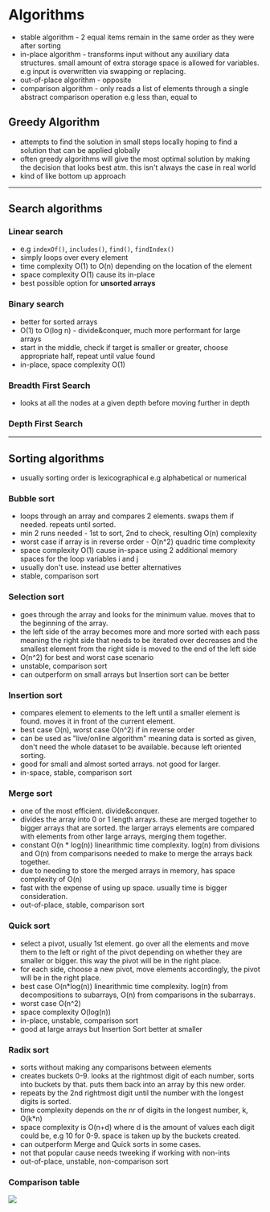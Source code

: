 # Algorithms

* stable algorithm - 2 equal items remain in the same order as they were after sorting
* in-place algorithm - transforms input without any auxiliary data structures. small amount of extra storage space is allowed for variables. e.g input is overwritten via swapping or replacing.
* out-of-place algorithm - opposite
* comparison algorithm - only reads a list of elements through a single abstract comparison operation e.g less than, equal to


## Greedy Algorithm

*  attempts to find the solution in small steps locally hoping to find a solution that can be applied globally
*  often greedy algorithms will give the most optimal solution by making the decision that looks best atm. this isn't always the case in real world
*  kind of like bottom up approach


----


## Search algorithms

### Linear search

* e.g `indexOf()`, `includes()`, `find()`, `findIndex()`
* simply loops over every element
* time complexity O(1) to O(n) depending on the location of the element
* space complexity O(1) cause its in-place
* best possible option for **unsorted arrays**


### Binary search

* better for sorted arrays
* O(1) to O(log n) - divide&conquer, much more performant for large arrays
* start in the middle, check if target is smaller or greater, choose appropriate half, repeat until value found
* in-place, space complexity O(1)


### Breadth First Search

* looks at all the nodes at a given depth before moving further in depth


### Depth First Search


----

## Sorting algorithms

* usually sorting order is lexicographical e.g alphabetical or numerical

### Bubble sort

* loops through an array and compares 2 elements. swaps them if needed. repeats until sorted.
* min 2 runs needed - 1st to sort, 2nd to check, resulting O(n) complexity
* worst case if array is in reverse order - O(n^2) quadric time complexity
* space complexity O(1) cause in-space using 2 additional memory spaces for the loop variables i and j
* usually don't use. instead use better alternatives
* stable, comparison sort

### Selection sort

* goes through the array and looks for the minimum value. moves that to the beginning of the array.
* the left side of the array becomes more and more sorted with each pass meaning the right side that needs to be iterated over decreases and the smallest element from the right side is moved to the end of the left side
* O(n^2) for best and worst case scenario
* unstable, comparison sort
* can outperform on small arrays but Insertion sort can be better

### Insertion sort

* compares element to elements to the left until a smaller element is found. moves it in front of the current element.
* best case O(n), worst case O(n^2) if in reverse order
* can be used as "live/online algorithm" meaning data is sorted as given, don't need the whole dataset to be available. because left oriented sorting.
* good for small and almost sorted arrays. not good for larger.
* in-space, stable, comparison sort


### Merge sort

* one of the most efficient. divide&conquer.
* divides the array into 0 or 1 length arrays. these are merged together to bigger arrays that are sorted. the larger arrays elements are compared with elements from other large arrays, merging them together.
* constant O(n * log(n)) linearithmic time complexity. log(n) from divisions and O(n) from comparisons needed to make to merge the arrays back together.
* due to needing to store the merged arrays in memory, has space complexity of O(n)
* fast with the expense of using up space. usually time is bigger consideration.
* out-of-place, stable, comparison sort


### Quick sort

* select a pivot, usually 1st element. go over all the elements and move them to the left or right of the pivot depending on whether they are smaller or bigger. this way the pivot will be in the right place.
* for each side, choose a new pivot, move elements accordingly, the pivot will be in the right place.
* best case O(n*log(n)) linearithmic time complexity. log(n) from decompositions to subarrays, O(n) from comparisons in the subarrays.
* worst case O(n^2)
* space complexity O(log(n))
* in-place, unstable, comparison sort
* good at large arrays but Insertion Sort better at smaller


### Radix sort

* sorts without making any comparisons between elements
* creates buckets 0-9. looks at the rightmost digit of each number, sorts into buckets by that. puts them back into an array by this new order.
* repeats by the 2nd rightmost digit until the number with the longest digits is sorted.
* time complexity depends on the nr of digits in the longest number, k, O(k*n)
* space complexity is O(n+d) where d is the amount of values each digit could be, e.g 10 for 0-9. space is taken up by the buckets created.
* can outperform Merge and Quick sorts in some cases.
* not that popular cause needs tweeking if working with non-ints
* out-of-place, unstable, non-comparison sort

### Comparison table

![](https://www.doabledanny.com/static/ba421c56ffca52e8c24c8e5429bb8785/93d59/15.jpg)











